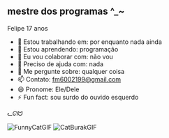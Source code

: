 ## mestre dos programas ^_~
Felipe
17 anos

- 🔭 Estou trabalhando em: por enquanto nada ainda
- 🌱 Estou aprendendo: programação
- 👯 Eu vou colaborar com: não vou
- 🤔 Preciso de ajuda com: nada
- 💬 Me pergunte sobre: qualquer coisa
- 📫 Contato: fm6002199@gmail.com
- 😄 Pronome: Ele/Dele
- ⚡ Fun fact: sou surdo do ouvido esquerdo

ᓚᘏᗢ

![FunnyCatGIF](https://github.com/user-attachments/assets/a9fdece2-963e-4321-9c0c-590a12c0ac0e)
![CatBurakGIF](https://github.com/user-attachments/assets/419bc22f-6ac4-4e79-822a-6a223644ff87)

